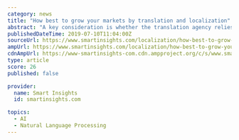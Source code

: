 ```yaml
---
category: news
title: "How best to grow your markets by translation and localization"
abstract: "A key consideration is whether the translation agency relies primarily on machine translation or on smart human translation. Although there has been in recent years a marked improvement in the quality of machine learning (ML), and specifically neural ..."
publishedDateTime: 2019-07-10T11:04:00Z
sourceUrl: https://www.smartinsights.com/localization/how-best-to-grow-your-markets-by-translation-and-localization/
ampUrl: https://www.smartinsights.com/localization/how-best-to-grow-your-markets-by-translation-and-localization/amp/
cdnAmpUrl: https://www-smartinsights-com.cdn.ampproject.org/c/s/www.smartinsights.com/localization/how-best-to-grow-your-markets-by-translation-and-localization/amp/
type: article
score: 26
published: false

provider:
  name: Smart Insights
  id: smartinsights.com

topics:
  - AI
  - Natural Language Processing
---
```

